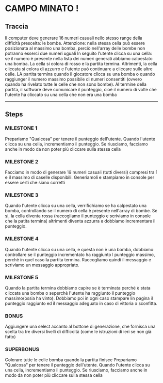 # CAMPO MINATO !

## Traccia

Il computer deve generare 16 numeri casuali nello stesso range della difficltà prescelta: le bombe. Attenzione: nella stessa cella può essere posizionata al massimo una bomba, perciò nell'array delle bombe non potranno esserci due numeri uguali
In seguito l'utente clicca su una cella: se il numero è presente nella lista dei numeri generati abbiamo calpestato una bomba. La cella si colora di rosso e la partita termina. Altrimenti, la cella cliccata si colora di azzurro e l'utente può continuare a cliccare sulle altre celle.
LA partita termina quando il giocatore clicca su una bomba o quando raggiunger il numero massimo possibile di numeri consentiti (ovvero quando ha rivelato tutte le celle che non sono bombe).
Al termine della partita, il software deve comunicare il punteggio, cioè il numero di volte che l'utente ha cliccato su una cella che non era una bomba

---

## Steps

### MILESTONE 1

Prepariamo "Qualcosa" per tenere il punteggio dell'utente.
Quando l'utente clicca su una cella, incrementiamo il punteggio.
Se riusciamo, facciamo anche in modo da non poter più cliccare sulla stessa cella

### MILESTONE 2

Facciamo in modo di generare 16 numeri casuali (tutti diversi) compresi tra 1 e il massimo di caselle disponibili.
Generiamoli e stampiamo in console per essere certi che siano corretti

### MILESTONE 3

Quando l'utente clicca su una cella, verrifichiamo se ha calpestato una bomba, controllando se il numero di cella è presente nell'array di bombe.
Se si, la cella diventa rossa (raccogliamo il punteggio e scriviamo in console che la patita termina) altrimenti diventa azzurra e dobbiamo incrementare il punteggio.

### MILESTONE 4

Quando l'utente clicca su una cella, e questa non è una bomba, dobbiamo controllare se il punteggio incrementato ha raggiunto l punteggio massimo, perchè in quel caso la partita termina. Raccogliamo quindi il messaggio e scriviamo un messaggio appropriato.

### MILESTONE 5

Quando la partita termina dobbiamo capire se è terminata perchè è stata cliccata una bomba o seperchè l'utente ha raggiunto il punteggio massimo(ossia ha vinto). Dobbiamo poi in ogni caso stampare lin pagina il punteggio raggiunto ed il messaggio adeguato in caso di vittoria o sconfitta.

### BONUS

Aggiungere una select accanto al bottone di generazione, che fornisca una scelta tra tre diversi livelli di difficoltà (come le istruzioni di ieri se non già fatto)

### SUPERBONUS

Colorare tutte le celle bomba quando la partita finisce
Prepariamo "Qualcosa" per tenere il punteggio dell'utente.
Quando l'utente clicca su una cella, incrementiamo il punteggio.
Se riusciamo, facciamo anche in modo da non poter più cliccare sulla stessa cella
